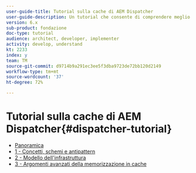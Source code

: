 ```yaml
---
user-guide-title: Tutorial sulla cache di AEM Dispatcher
user-guide-description: Un tutorial che consente di comprendere meglio come funziona Dispatcher e come utilizzarlo.
version: 6.x
sub-product: fondazione
doc-type: tutorial
audience: architect, developer, implementer
activity: develop, understand
kt: 2233
index: y
team: TM
source-git-commit: d9714b9a291ec3ee5f3dba9723de72bb120d2149
workflow-type: tm+mt
source-wordcount: '37'
ht-degree: 72%

---
```



# Tutorial sulla cache di AEM Dispatcher{#dispatcher-tutorial}

+ [Panoramica](overview.md)
+ [1 - Concetti, schemi e antipattern](chapter-1.md)
+ [2 - Modello dell&#39;infrastruttura](chapter-2.md)
+ [3 - Argomenti avanzati della memorizzazione in cache](chapter-3.md)
